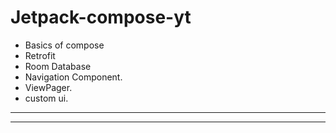 # Jetpack-compose-yt

- Basics of compose
- Retrofit
- Room Database
- Navigation Component.
- ViewPager.
- custom ui.
----
----
